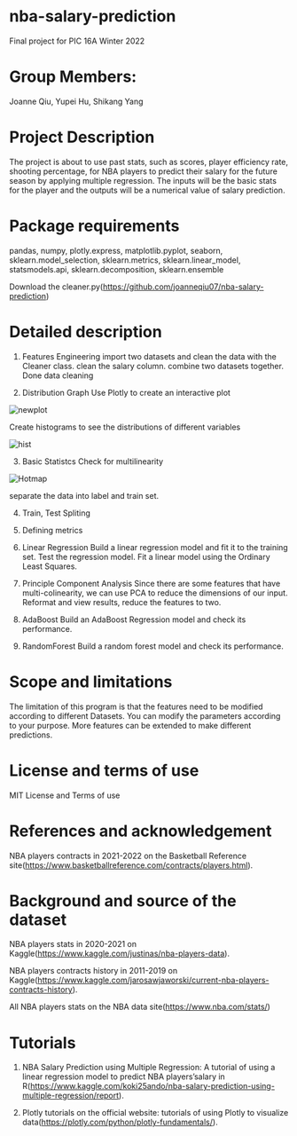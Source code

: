# nba-salary-prediction
Final project for PIC 16A Winter 2022

# Group Members: 
Joanne Qiu, Yupei Hu, Shikang Yang 

# Project Description
The project is about to use past stats, such as scores, player efficiency rate, shooting percentage, for NBA
players to predict their salary for the future season by applying multiple regression. The inputs will be the
basic stats for the player and the outputs will be a numerical value of salary prediction.

# Package requirements
pandas, numpy, plotly.express, matplotlib.pyplot, seaborn, sklearn.model_selection, sklearn.metrics, sklearn.linear_model, statsmodels.api, sklearn.decomposition, sklearn.ensemble

Download the cleaner.py(https://github.com/joanneqiu07/nba-salary-prediction)

# Detailed description
1. Features Engineering
import two datasets and clean the data with the Cleaner class. 
clean the salary column. combine two datasets together. Done data cleaning

2. Distribution Graph
Use Plotly to create an interactive plot

![newplot](https://user-images.githubusercontent.com/85484264/158737280-9cb2cf2e-de5e-4d65-8d00-dd7051a8c2e8.png)

Create histograms to see the distributions of different variables

![hist](https://user-images.githubusercontent.com/85484264/158738170-b6d38dc4-c77a-4e18-bd5e-74bb67bf7c04.PNG)

3. Basic Statistcs
Check for multilinearity

![Hotmap](https://user-images.githubusercontent.com/85484264/158738312-6b5e27bc-fa66-4db1-9b7c-4bbb930f0dd8.PNG)

separate the data into label and train set.

4. Train, Test Spliting

5. Defining metrics

6. Linear Regression
Build a linear regression model and fit it to the training set.
Test the regression model.
Fit a linear model using the Ordinary Least Squares.

7. Principle Component Analysis
Since there are some features that have multi-colinearity, we can use PCA to reduce the dimensions of our input. Reformat and view results, reduce the features to two.

8. AdaBoost
Build an AdaBoost Regression model and check its performance.

9. RandomForest
Build a random forest model and check its performance.

# Scope and limitations
The limitation of this program is that the features need to be modified according to different Datasets. You can modify the parameters according to your purpose. More features can be extended to make different predictions.

# License and terms of use
MIT License and Terms of use

# References and acknowledgement
NBA players contracts in 2021-2022 on the Basketball Reference site(https://www.basketballreference.com/contracts/players.html).

# Background and source of the dataset
NBA players stats in 2020-2021 on Kaggle(https://www.kaggle.com/justinas/nba-players-data).

NBA players contracts history in 2011-2019 on Kaggle(https://www.kaggle.com/jarosawjaworski/current-nba-players-contracts-history).

All NBA players stats on the NBA data site(https://www.nba.com/stats/)

# Tutorials
1. NBA Salary Prediction using Multiple Regression: A tutorial of using a linear regression model to predict NBA players’salary in R(https://www.kaggle.com/koki25ando/nba-salary-prediction-using-multiple-regression/report). 

2. Plotly tutorials on the official website: tutorials of using Plotly to visualize data(https://plotly.com/python/plotly-fundamentals/).








